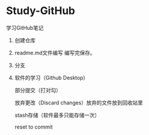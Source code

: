 # Study-GitHub
学习GitHub笔记
1. 创建仓库

2. readme.md文件编写
   编写完保存。

3. 分支

4. 软件的学习（Github Desktop）

   部分提交（打对勾）

   放弃更改（Discard changes）放弃的文件放到回收站里

   stash存储（软件最多只能存储一次）

   reset to commit

   

   

